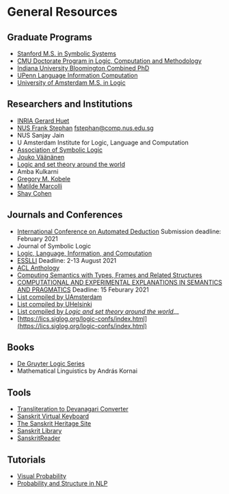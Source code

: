 # General Resources

## Graduate Programs

* [Stanford M.S. in Symbolic Systems](https://symsys.stanford.edu/graduatesmasters-program/ms-degree-requirements)
* [CMU Doctorate Program in Logic, Computation and Methodology](https://www.cmu.edu/dietrich/philosophy/graduate/phd/lcm-phil/index.html)
* [Indiana University Bloomington Combined PhD](https://cogs.sitehost.iu.edu/graduate/degrees/combined-phd.php)
* [UPenn Language Information Computation](https://www.cis.upenn.edu/~lc/)
* [University of Amsterdam M.S. in Logic](https://www.uva.nl/en/programmes/masters/logic/logic.html?cb)

## Researchers and Institutions

* [INRIA Gerard Huet](https://scholar.google.fr/citations?user=0kqdfWEAAAAJ&hl=en)
* [NUS Frank Stephan](https://www.comp.nus.edu.sg/~fstephan/mathlogicug.html) fstephan@comp.nus.edu.sg
* NUS Sanjay Jain
* U Amsterdam Institute for Logic, Language and Computation
* [Association of Symbolic Logic](http://aslonline.org/about-the-asl/)
* [Jouko Väänänen](http://www.math.helsinki.fi/logic/people/jouko.vaananen/)
* [Logic and set theory around the world](http://settheory.net/world)
* Amba Kulkarni
* [Gregory M. Kobele](https://home.uni-leipzig.de/~gkobele/)
* [Matilde Marcolli](http://www.its.caltech.edu/~matilde/)
* [ Shay Cohen](http://homepages.inf.ed.ac.uk/scohen/)

## Journals and Conferences

* [International Conference on Automated Deduction](http://cade-28.info/) Submission deadline: February 2021
* Journal of Symbolic Logic
* [Logic, Language, Information, and Computation](https://link.springer.com/book/10.1007/978-3-662-59533-6)
* [ESSLLI](https://www.esslli.eu/about/about-esslli.html) Deadline: 2-13 August 2021
* [ACL Anthology](https://www.aclweb.org/anthology/)
* [Computing Semantics with Types, Frames and Related Structures](https://sites.google.com/view/cstfrs-2020/call-for-papers?authuser=0)
* [COMPUTATIONAL AND EXPERIMENTAL EXPLANATIONS IN SEMANTICS AND PRAGMATICS](https://www.jakubszymanik.com/CoSaQ/events/explanations-semantics/) Deadline: 15 Feburary 2021
* [List compiled by UAmsterdam](https://www.illc.uva.nl/NewsandEvents/Events/Conferences/#Upcoming-conferences)
* [List compiled by UHelsinki](https://wiki.helsinki.fi/display/Logic/Links)
* [List compiled by _Logic and set theory around the world_](http://settheory.net/world)\_\_
* [https://lics.siglog.org/logic-confs/index.html](https://lics.siglog.org/logic-confs/index.html)

## Books

* [De Gruyter Logic Series](https://www.degruyter.com/view/serial/OML-B?contents=toc-59654) 
* Mathematical Linguistics by András Kornai

## Tools

* [Transliteration to Devanagari Converter ](http://www.learnsanskrit.org/tools/sanscript)
* [Sanskrit Virtual Keyboard](https://www.lexilogos.com/keyboard/sanskrit_latin.htm)
* [The Sanskrit Heritage Site](https://sanskrit.inria.fr/)
* [Sanskrit Library](https://sanskritlibrary.org/)
* [SanskritReader](http://www.sanskritreader.de/)

## Tutorials

* [Visual Probability](https://seeing-theory.brown.edu/index.html#firstPage)
* [Probability and Structure in NLP](http://www.cs.cmu.edu/~nasmith/psnlp/)

